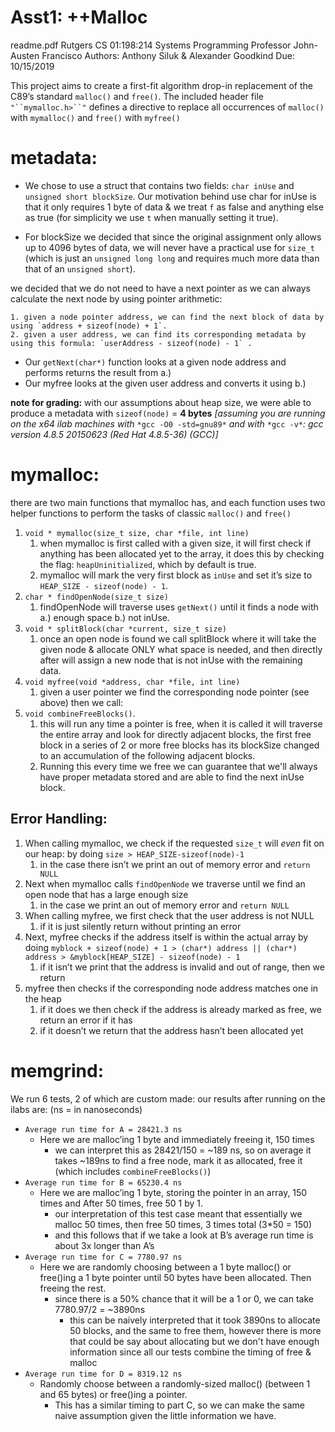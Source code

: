 # Asst1: ++Malloc
readme.pdf
Rutgers CS 01:198:214 Systems Programming
Professor John-Austen Francisco
Authors: Anthony Siluk & Alexander Goodkind
Due: 10/15/2019

This project aims to create a first-fit algorithm drop-in replacement of the C89’s standard `malloc()` and `free()`. The included header file `"``mymalloc.h>``"` defines a directive to replace all occurrences of `malloc()` with `mymalloc()` and `free()` with `myfree()`

# metadata:
- We chose to use a struct that contains two fields: `char inUse` and `unsigned short blockSize`. Our motivation behind use char for inUse is that it only requires 1 byte of data & we treat `f` as false and anything else as true (for simplicity we use `t` when manually setting it true). 


- For blockSize we decided that since the original assignment only allows up to 4096 bytes of data, we will never have a practical use for `size_t` (which is just an `unsigned long long` and requires much more data than that of an `unsigned short`). 

we decided that we do not need to have a next pointer as we can always calculate the next node by using pointer arithmetic: 

    1. given a node pointer address, we can find the next block of data by using `address + sizeof(node) + 1`.
    2. given a user address, we can find its corresponding metadata by using this formula: `userAddress - sizeof(node) - 1` .


- Our `getNext(char*)`  function looks at a given node address and performs returns the result from a.)
- Our myfree looks at the given user address and converts it using b.)

**note for grading:** with our assumptions about heap size, we were able to produce a metadata with `sizeof(node)` = **4 bytes** *[assuming you are running on the x64 ilab machines with* `*gcc -O0 -std=gnu89*` *and with* `*gcc -v*`*: gcc version 4.8.5 20150623 (Red Hat 4.8.5-36) (GCC)]*

    
# mymalloc:

there are two main functions that mymalloc has, and each function uses two helper functions to perform the tasks of classic `malloc()` and `free()`

1. `void * mymalloc(size_t size, char *file, int line)`
    1. when mymalloc is first called with a given size, it will first check if anything has been allocated yet to the array, it does this by checking the flag: `heapUninitialized`, which by default is true. 
    2. mymalloc will mark the very first block as `inUse` and set it’s size to `HEAP_SIZE - sizeof(node) - 1`.
2. `char * findOpenNode(size_t size)`
    1. findOpenNode will traverse uses `getNext()` until it finds a node with a.) enough space b.) not inUse.
3. `void * splitBlock(char *current, size_t size)`
    1. once an open node is found we call splitBlock where it will take the given node & allocate ONLY what space is needed, and then directly after will assign a new node that is not inUse with the remaining data.
4. `void myfree(void *address, char *file, int line)`
    1. given a user pointer we find the corresponding node pointer (see above) then we call:
5. `void combineFreeBlocks()`.
    1. this will run any time a pointer is free, when it is called it will traverse the entire array and look for directly adjacent blocks, the first free block in a series of 2 or more free blocks has its blockSize changed to an accumulation of the following adjacent blocks.
    2. Running this every time we free we can guarantee that we'll always have proper metadata stored and are able to find the next inUse block.
    
## Error Handling:
1. When calling mymalloc, we check if the requested `size_t`  will *even* fit on our heap: by doing `size > HEAP_SIZE-sizeof(node)-1` 
    1. in the case there isn’t we print an out of memory error and `return NULL`
2. Next when mymalloc calls `findOpenNode` we traverse until we find an open node that has a large enough size
    1. in the case we print an out of memory error and `return NULL`
3. When calling myfree, we first check that the user address is not NULL
    1. if it is just silently return without printing an error
4. Next, myfree checks if the address itself is within the actual array by doing `myblock + sizeof(node) + 1 > (char*) address || (char*) address > &myblock[HEAP_SIZE] - sizeof(node) - 1`
    1. if it isn’t we print that the address is invalid and out of range, then we return
5. myfree then checks if the corresponding node address matches one in the heap
    1. if it does we then check if the address is already marked as free, we return an error if it has
    2. if it doesn’t we return that the address hasn’t been allocated yet
# memgrind:

We run 6 tests, 2 of which are custom made:
our results after running on the ilabs are: 
(ns = in nanoseconds)

- `Average run time for A = 28421.3 ns`
    - Here we are malloc’ing 1 byte and immediately freeing it, 150 times
        - we can interpret this as 28421/150 = ~189 ns, so on average it takes ~189ns to find a free node, mark it as allocated, free it (which includes `combineFreeBlocks()`)
- `Average run time for B = 65230.4 ns`
    - Here we are malloc’ing 1 byte, storing the pointer in an array, 150 times and After 50 times, free 50 1 by 1.
        - our interpretation of this test case meant that essentially we malloc 50 times, then free 50 times, 3 times total (3*50 = 150)
        - and this follows that if we take a look at B’s average run time is about 3x longer than A’s
- `Average run time for C = 7780.97 ns`
    - Here we are randomly choosing between a 1 byte malloc() or free()ing a 1 byte pointer until 50 bytes have been allocated. Then freeing the rest.
        - since there is a 50% chance that it will be a 1 or 0, we can take 7780.97/2 = ~3890ns
            - this can be naively interpreted that it took 3890ns to allocate 50 blocks, and the same to free them, however there is more that could be say about allocating but we don't have enough information since all our tests combine the timing of free & malloc
- `Average run time for D = 8319.12 ns`
    - Randomly choose between a randomly-sized malloc() (between 1 and 65 bytes) or free()ing a pointer.
        - This has a similar timing to part C, so we can make the same naive assumption given the little information we have.



